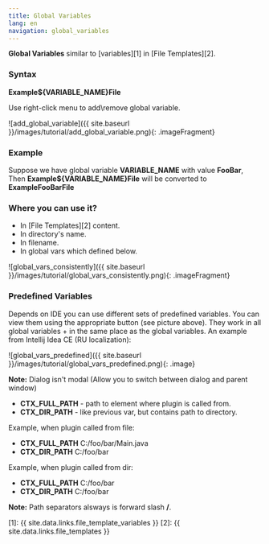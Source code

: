 ```yaml
---
title: Global Variables
lang: en
navigation: global_variables
---
```


**Global Variables** similar to [variables][1] in [File Templates][2].

### Syntax
**Example<font class="variable">${VARIABLE_NAME}</font>File**

Use right-click menu to add\remove global variable.

![add_global_variable]({{ site.baseurl }}/images/tutorial/add_global_variable.png){: .imageFragment}

### Example
Suppose we have global variable **VARIABLE_NAME** with value **FooBar**,<br>
Then **Example<font class="variable">${VARIABLE_NAME}</font>File** will be converted to **ExampleFooBarFile**

### Where you can use it?
* In [File Templates][2] content.
* In directory's name.
* In filename.
* In global vars which defined below.

![global_vars_consistently]({{ site.baseurl }}/images/tutorial/global_vars_consistently.png){: .imageFragment}

### Predefined Variables

Depends on IDE you can use different sets of predefined variables. You can view them using the appropriate button (see picture above). They work in all global variables + in the same place as the global variables. An example from Intellij Idea CE (RU localization):

![global_vars_predefined]({{ site.baseurl }}/images/tutorial/global_vars_predefined.png){: .image}

**Note:** Dialog isn't modal (Allow you to switch between dialog and parent window)

* **CTX_FULL_PATH** - path to element where plugin is called from.
* **CTX_DIR_PATH** - like previous var, but contains path to directory.

Example, when plugin called from file:

* **CTX_FULL_PATH**  C:/foo/bar/Main.java
* **CTX_DIR_PATH**   C:/foo/bar

Example, when plugin called from dir:

* **CTX_FULL_PATH** C:/foo/bar
* **CTX_DIR_PATH** C:/foo/bar

**Note:** Path separators alsways is forward slash **/**.

[1]: {{ site.data.links.file_template_variables }}
[2]: {{ site.data.links.file_templates }}